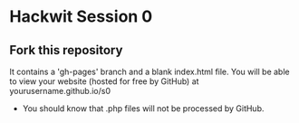 # Hackwit Session 0

## Fork this repository

It contains a 'gh-pages' branch and a blank index.html file.
You will be able to view your website (hosted for free by GitHub) at yourusername.github.io/s0

- You should know that .php files will not be processed by GitHub.
